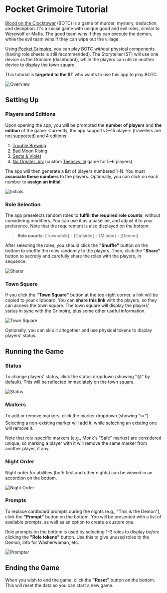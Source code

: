 # Pocket Grimoire Tutorial

[Blood on the Clocktower](https://bloodontheclocktower.com/) (BOTC) is a game of murder, mystery, deduction, and deception. It's a social game with unique good and evil roles, similar to Werewolf or Mafia. The good team wins if they can execute the demon, while the evil team wins if they can wipe out the village.

Using [Pocket Grimoire](https://botc.kvn.ovh), you can play BOTC _without_ physical components (having role sheets is still recommended). The Storyteller (ST) will use one device as the Grimoire (dashboard), while the players can utilize another device to display the town square.

This tutorial is **targeted to the ST** who wants to use this app to play BOTC.

![Overview](tutorial-overview.jpg)

## Setting Up

### Players and Editions

Upon opening the app, you will be prompted the **number of players** and **the edition** of the game. Currently, the app supports 5&ndash;15 players (travellers are not supported) and 4 editions:

1. [Trouble Brewing](https://botc.kvn.ovh/files/tb.pdf)
2. [Bad Moon Rising](https://botc.kvn.ovh/files/bmr.pdf)
3. [Sects & Violet](https://botc.kvn.ovh/files/sv.pdf)
4. [No Greater Joy](https://botc.kvn.ovh/files/ngj.pdf) (custom [Teensyville](https://wiki.bloodontheclocktower.com/Teensyville) game for 5&ndash;6 players)

The app will then generate a list of players numbered 1&ndash;N. You must **associate these numbers** to the players. Optionally, you can click on each number to **assign an initial**.

![Initials](tutorial-initials.jpg)

### Role Selection

The app preselects random roles to **fulfill the required role counts**, without considering modifiers. You can use it as a baseline, and adjust it to your preference. Note that the requirement is also displayed on the bottom:

> **Role counts**: [Townsfolk] - [Outsider] - [Minion] - [Demon]

After selecting the roles, you should click the **"Shuffle"** button on the bottom to shuffle the roles randomly to the players. Then, click the **"Share"** button to secretly and carefully share the roles with the players, in sequence.

![Sharer](tutorial-sharer.jpg)

### Town Square

If you click the **"Town Square"** button at the top-right corner, a link will be copied to your clipboard. You can **share this link** with the players, so they can access the town square. The town square will display the players' status _in sync_ with the Grimoire, plus some other useful information.

![Town Square](tutorial-townsquare.jpg)

Optionally, you can skip it altogether and use physical tokens to display players' status.

## Running the Game

### Status

To change players' status, click the status dropdown (showing "&#128516;" by default). This will be reflected immediately on the town square.

![Status](tutorial-status.jpg)

### Markers

To add or remove markers, click the marker dropdown (showing "&#9999;&#65039;"). Selecting a non-existing marker will add it, while selecting an existing one will remove it.

Note that role-specific markers (e.g., Monk's "Safe" marker) are considered unique, so marking a player with it will remove the same marker from another player, if any.

### Night Order

Night order for abilities (both first and other nights) can be viewed in an accordion on the bottom.

![Night Order](tutorial-nightorder.jpg)

### Prompts

To replace cardboard prompts during the nights (e.g., "This is the Demon"), click the **"Prompt"** button on the bottom. You will be presented with a list of available prompts, as well as an option to create a custom one.

Role prompts on the bottom is used by selecting 1&ndash;3 roles to display _before_ clicking the **"Role tokens"** button. Use this to give unused roles to the Demon, info for Washerwoman, etc.

![Prompter](tutorial-prompter.jpg)

## Ending the Game

When you wish to end the game, click the **"Reset"** button on the bottom. This will reset the data so you can start a new game.
